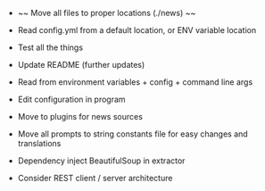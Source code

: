 * ~~ Move all files to proper locations (./news) ~~
* Read config.yml from a default location, or ENV variable location
* Test all the things
* Update README (further updates)
* Read from environment variables + config + command line args
* Edit configuration in program
* Move to plugins for news sources
* Move all prompts to string constants file for easy changes and translations
* Dependency inject BeautifulSoup in extractor

* Consider REST client / server architecture

